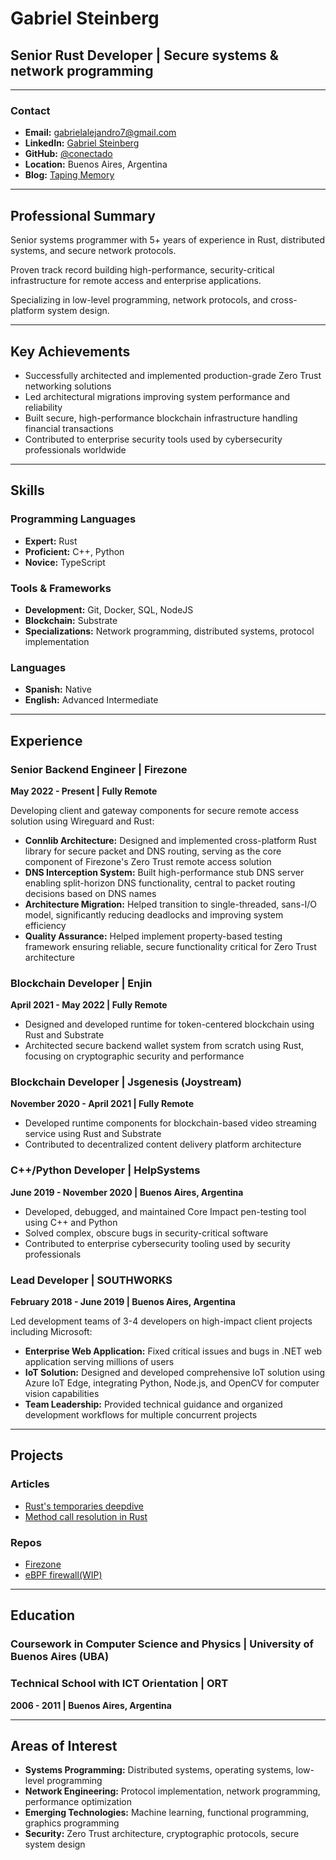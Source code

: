# Gabriel Steinberg
## Senior Rust Developer | Secure systems & network programming

---

### Contact
- **Email:** gabrielalejandro7@gmail.com
- **LinkedIn:** [Gabriel Steinberg](https://www.linkedin.com/in/gabriel-s-40186a155/)
- **GitHub:** [@conectado](https://github.com/conectado)
- **Location:** Buenos Aires, Argentina
- **Blog:** [Taping Memory](https://taping-memory.dev/)

---

## Professional Summary

Senior systems programmer with 5+ years of experience in Rust, distributed systems, and secure network protocols.

Proven track record building high-performance, security-critical infrastructure for remote access and enterprise applications.

Specializing in low-level programming, network protocols, and cross-platform system design.

---

## Key Achievements

- Successfully architected and implemented production-grade Zero Trust networking solutions
- Led architectural migrations improving system performance and reliability
- Built secure, high-performance blockchain infrastructure handling financial transactions
- Contributed to enterprise security tools used by cybersecurity professionals worldwide

---

## Skills

### Programming Languages
- **Expert:** Rust
- **Proficient:** C++, Python
- **Novice:** TypeScript

### Tools & Frameworks
- **Development:** Git, Docker, SQL, NodeJS
- **Blockchain:** Substrate
- **Specializations:** Network programming, distributed systems, protocol implementation

### Languages
- **Spanish:** Native
- **English:** Advanced Intermediate

---

## Experience

### Senior Backend Engineer | Firezone
**May 2022 - Present | Fully Remote**

Developing client and gateway components for secure remote access solution using Wireguard and Rust:

- **Connlib Architecture:** Designed and implemented cross-platform Rust library for secure packet and DNS routing, serving as the core component of Firezone's Zero Trust remote access solution
- **DNS Interception System:** Built high-performance stub DNS server enabling split-horizon DNS functionality, central to packet routing decisions based on DNS names
- **Architecture Migration:** Helped transition to single-threaded, sans-I/O model, significantly reducing deadlocks and improving system efficiency
- **Quality Assurance:** Helped implement property-based testing framework ensuring reliable, secure functionality critical for Zero Trust architecture

### Blockchain Developer | Enjin  
**April 2021 - May 2022 | Fully Remote**

- Designed and developed runtime for token-centered blockchain using Rust and Substrate
- Architected secure backend wallet system from scratch using Rust, focusing on cryptographic security and performance

### Blockchain Developer | Jsgenesis (Joystream)
**November 2020 - April 2021 | Fully Remote**

- Developed runtime components for blockchain-based video streaming service using Rust and Substrate
- Contributed to decentralized content delivery platform architecture

### C++/Python Developer | HelpSystems
**June 2019 - November 2020 | Buenos Aires, Argentina**

- Developed, debugged, and maintained Core Impact pen-testing tool using C++ and Python
- Solved complex, obscure bugs in security-critical software
- Contributed to enterprise cybersecurity tooling used by security professionals

### Lead Developer | SOUTHWORKS
**February 2018 - June 2019 | Buenos Aires, Argentina**

Led development teams of 3-4 developers on high-impact client projects including Microsoft:

- **Enterprise Web Application:** Fixed critical issues and bugs in .NET web application serving millions of users
- **IoT Solution:** Designed and developed comprehensive IoT solution using Azure IoT Edge, integrating Python, Node.js, and OpenCV for computer vision capabilities
- **Team Leadership:** Provided technical guidance and organized development workflows for multiple concurrent projects

---

## Projects

### Articles

- [Rust's temporaries deepdive](https://taping-memory.dev/temporaries-rabbit-hole/)
- [Method call resolution in Rust](https://taping-memory.dev/writeups/method-resolution/)

### Repos

- [Firezone](https://github.com/firezone/firezone)
- [eBPF firewall(WIP)](https://github.com/conectado/ebpf-firewall)

---

## Education

### Coursework in Computer Science and Physics | University of Buenos Aires (UBA)

### Technical School with ICT Orientation | ORT
**2006 - 2011 | Buenos Aires, Argentina**

---

## Areas of Interest

- **Systems Programming:** Distributed systems, operating systems, low-level programming
- **Network Engineering:** Protocol implementation, network programming, performance optimization
- **Emerging Technologies:** Machine learning, functional programming, graphics programming
- **Security:** Zero Trust architecture, cryptographic protocols, secure system design
